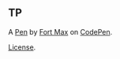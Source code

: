 TP
--


A [Pen](https://codepen.io/FortMax/pen/pRayPQ) by [Fort Max](http://codepen.io/FortMax) on [CodePen](http://codepen.io/).

[License](https://codepen.io/FortMax/pen/pRayPQ/license).